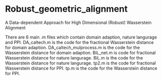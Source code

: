 # Robust_geometric_alignment
A Data-dependent Approach for High Dimensional (Robust) Wasserstein Alignment

There are 6 main .m files which contain domain adaption, nature langurage and PPI.
DA_caltech.m is the code for the fractional Wasserstein distance for domain adaption.
DA_caltech_mulprocess.m  is the code for the Wasserstein distance for domain adaption.
BiL_net.m is code for fractional Wasserstein distance  for nature langurage.
BiL.m  is the code for the Wasserstein distance for nature langurage.
tp2.m is the code for fractional Wasserstein distance  for PPI.
tp.m is the code for the Wasserstein distance for PPI.

